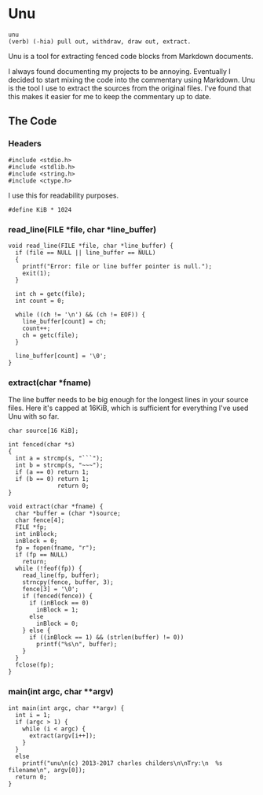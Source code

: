 # Unu

    unu
    (verb) (-hia) pull out, withdraw, draw out, extract.

Unu is a tool for extracting fenced code blocks from Markdown documents.

I always found documenting my projects to be annoying. Eventually I decided to start mixing the code into the commentary using Markdown. Unu is the tool I use to extract the sources from the original files. I've found that this makes it easier for me to keep the commentary up to date.

## The Code

### Headers

````
#include <stdio.h>
#include <stdlib.h>
#include <string.h>
#include <ctype.h>
````

I use this for readability purposes.

````
#define KiB * 1024
````


### read_line(FILE *file, char *line_buffer)

````
void read_line(FILE *file, char *line_buffer) {
  if (file == NULL || line_buffer == NULL)
  {
    printf("Error: file or line buffer pointer is null.");
    exit(1);
  }

  int ch = getc(file);
  int count = 0;

  while ((ch != '\n') && (ch != EOF)) {
    line_buffer[count] = ch;
    count++;
    ch = getc(file);
  }

  line_buffer[count] = '\0';
}
````

### extract(char *fname)

The line buffer needs to be big enough for the longest lines in your source files. Here it's capped at 16KiB, which is sufficient for everything I've used Unu with so far.

````
char source[16 KiB];
````

````
int fenced(char *s)
{
  int a = strcmp(s, "```");
  int b = strcmp(s, "~~~");
  if (a == 0) return 1;
  if (b == 0) return 1;
              return 0;
}

void extract(char *fname) {
  char *buffer = (char *)source;
  char fence[4];
  FILE *fp;
  int inBlock;
  inBlock = 0;
  fp = fopen(fname, "r");
  if (fp == NULL)
    return;
  while (!feof(fp)) {
    read_line(fp, buffer);
    strncpy(fence, buffer, 3);
    fence[3] = '\0';
    if (fenced(fence)) {
      if (inBlock == 0)
        inBlock = 1;
      else
        inBlock = 0;
    } else {
      if ((inBlock == 1) && (strlen(buffer) != 0))
        printf("%s\n", buffer);
    }
  }
  fclose(fp);
}
````

### main(int argc, char **argv)

````
int main(int argc, char **argv) {
  int i = 1;
  if (argc > 1) {
    while (i < argc) {
      extract(argv[i++]);
    }
  }
  else
    printf("unu\n(c) 2013-2017 charles childers\n\nTry:\n  %s filename\n", argv[0]);
  return 0;
}
````
